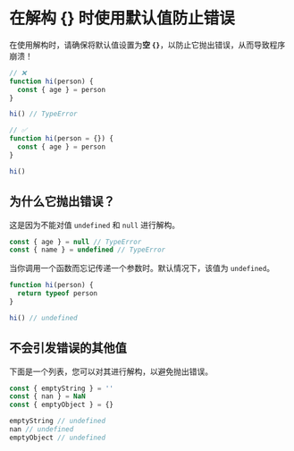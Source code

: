 # 在解构 {} 时使用默认值防止错误

在使用解构时，请确保将默认值设置为**空 `{}`**，以防止它抛出错误，从而导致程序崩溃！

```js
// ❌
function hi(person) {
  const { age } = person
}

hi() // TypeError

// ✅
function hi(person = {}) {
  const { age } = person
}

hi()
```

## 为什么它抛出错误？

这是因为不能对值 `undefined` 和 `null` 进行解构。

```js
const { age } = null // TypeError
const { name } = undefined // TypeError
```

当你调用一个函数而忘记传递一个参数时。默认情况下，该值为 `undefined`。

```js
function hi(person) {
  return typeof person
}

hi() // undefined
```

## 不会引发错误的其他值

下面是一个列表，您可以对其进行解构，以避免抛出错误。

```js
const { emptyString } = ''
const { nan } = NaN
const { emptyObject } = {}

emptyString // undefined
nan // undefined
emptyObject // undefined
```
